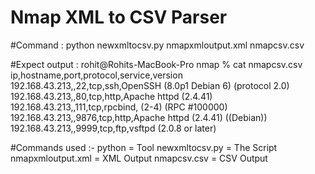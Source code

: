 # Nmap XML to CSV Parser

#Command : python newxmltocsv.py nmapxmloutput.xml  nmapcsv.csv

#Expect output :
rohit@Rohits-MacBook-Pro nmap % cat nmapcsv.csv 
ip,hostname,port,protocol,service,version
192.168.43.213,,22,tcp,ssh,OpenSSH (8.0p1 Debian 6) (protocol 2.0)
192.168.43.213,,80,tcp,http,Apache httpd (2.4.41)
192.168.43.213,,111,tcp,rpcbind, (2-4) (RPC #100000)
192.168.43.213,,9876,tcp,http,Apache httpd (2.4.41) ((Debian))
192.168.43.213,,9999,tcp,ftp,vsftpd (2.0.8 or later)

#Commands used :-
python = Tool
newxmltocsv.py = The Script
nmapxmloutput.xml = XML Output 
nmapcsv.csv = CSV Output



